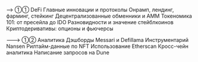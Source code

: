 
--> ①① DeFi
Главные инновации и протоколы
Онрамп, лендинг, фарминг, стейкинг
Децентрализованные обменники и AMM
Токеномика 101: от пресейла до IDO
Разновидности и значение стейблкоинов
Криптодеривативы: опционы и фьючерсы


---> ①② Аналитика
Дэшборды Messari и Defillama
Инструментарий Nansen
Рилтайм-данные по NFT
Использование Etherscan
Кросс-чейн аналитика
Написание запросов на Dune
